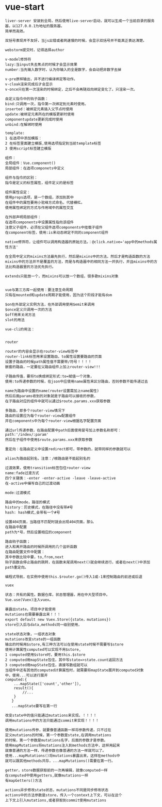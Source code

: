 # vue-start
    liver-server 安装到全局，然后使用live-server启动，就可以生成一个当前目录的服务器，以127.0.0.1为地址的服务器，
    简单而高效。
    
    双括号表现并不友好，当js出错或者网速慢的时候，会显示双括号并不能真正表达清楚。
    
    webstorm提交时，记得选择author
    
    v-model修饰符
    lazy:当input失去焦点的时候才会显示效果
    number:当先输入数字时，认为你输入的全是数字，会自动把非数字去掉
    
    v-pre原样输出，并不进行编译绑定等动作。
    v-cloak渲染完成后才会显示
    v-once只在第一次渲染的时候绑定，之后不会再随双向绑定变化了。只渲染一次。
    
    自定义指令中的钩子函数：
    bind:只调用一次，指令第一次绑定到元素时使用。
    inserted：被绑定元素插入父节点时使用
    update:被绑定元素所在的模版更新时使用
    componentupdate更新完成时使用
    unbind:在解绑时使用
    
    template:
    1 在选项中添加模版：
    2 在标签里面建立模版,使用选项指定到当前template标签
    3 使用script标签建立模版
    
    组件：
    全局组件：Vue.component()
    局部组件：在选项componets中定义
    
    组件与指令的区别：
    指令是定义的标签属性，组件定义的是标签
    
    组件属性设定：
    使用props选项，是一个数组，添加到其中
    在组件中的属性要用小驼峰方式命名，代替横杠。
    使用属性绑定的方式与作用域中的属性交互
    
    在外部声明局部组件：
    在选项components中设置属性指向该组件
    注意父子组件，必须在父组件选项components中挂载子组件
    在component标签，使用:is来动态绑定不同的component组件
    
    native修饰符，让组件可以调用构造器的原始方法。：@click.native='app中的methods属性方法'
    
    在全局中定义的mixins方法最先执行，然后是mixins中的方法，然后才是构造函数的方法
    mixins中的方法并不是覆盖的方法，而是与构造器中的相同方法一并执行，并且mixins中的方法比构造器里的方法优先执行。
    
    extends只能放一个，而mixins可以放一个数组，很多歌mixins对象
    
    
    vue与第三方库一起使用：要注意生命周期
    只有在mounted和update周期才能使用，因为这个阶段才能有dom
    
    $on在外部定义实例方法，在外部调用使用$emit来调用
    $once定义只调用一次的方法
    $off用来关闭方法
    slot的用法
    
    vue-cli的用法：
    
    
    router
    
    router的内容会显示在router-view标签中
    router-link标签用来设置路由，to属性设置要路由的页面
    设置子路由的时候path属性值不需要带/符号！！！！
    嵌套的路由，一定要在父路由组件上加上router-view!!!
    
    子路由传值，要将to换成绑定形式:to=赋值一个对象，
    使用:to传递参数的时候，在json中应使用name属性来区分路由，否则参数不能传递过去
    
    name为路由中设置的name(router设置需加上name属性)
    然后后面params收到的对象就是子路由可以接收的参数，
    在子路由对应的组件中就可以通过$route.params.xxx获取参数
    
    多路由，即多个router-view情况下
    路由的设置应为每个router-view配置组件
    并在components中为每个router-view根据名字配置页面
    
    通过url传递参数，在路由配置中path后面使用冒号加上参数名称即可：path:'/index/:param'
    然后在子组件中使用$route.params.xxx来获取参数
    
    重定向：在路由定义中设置redirect即可，带参数的，就带同样的参数就可以
    
    alias为路由起别名，注意：/根路由是不能起别名的
    
    过渡效果，使用transition标签包住router-view
    name:fade过渡方式
    四个关键类：-enter -enter-active -leave -leave-active
    在-active中编写自己的过渡动画
    
    mode:过渡模式
    
    路由中的mode，路径的模式
    history：历史模式，在路径中没有带#号
    hash: hash模式,会带有一个#号
    
    设置404页面，当路径不匹配时就会出现404页面，那么
    在路由中配置
    path为*号，然后设置相应的component
    
    路由钩子函数；
    进入和离开路由的时候所调用的几个监听函数
    在路由配置文件中配置：
    其中参数比较中要，to,from,next
    钩子函数会停止路由的跳转，在函数末尾调用next()就会继续进行，或者在next()中添加path重定向。
    
    编程式导航，在实例中使用this.$router.go()传入1或-1来控制路由的前进或后退
    
    vuex
    
    状态：共有的属性。数据仓库，状态管理器，用在中大型项目中。
    Vue.use(Vuex)注入vuex。
    
    暴露出state，项目中才能使用
    mutations也需要暴露出来！！！
    export default new Vuex.Store({state，mutations})
    store引入后与data,methods同一级别使用，
    
    state状态对象，一组状态对象
    mutations改变state的一组函数
    输出的时候用$store,有三种方法可以在使用state时候不需要写$store
    使用计算属性computed可以实现不用$store,
    1 computed使用$store时，要用this.$store
    2 computed用mapState包住，其中写state=>state.count返回方法
    3 computed用mapState包住，直接写数组就可以
    当组件中还有其他的computed计算属性时，就需要将mapState展开到computed对象
    中，使用...可以进行展开
    computed:{
        ...mapState(['count','other']),
        result(){
            //...
        }
       }
       ...mapState要写在第一行
    
    改变state中的值只能通过mutations来实现。！！！！
    调用mutations中的方法只能通过commit来实现！！！！
    
    使用mutations传参，就要像普通函数一样将参数传递，只不过在
    定义mutations的时候，第一个参数是state,在调用mutations
    的时候，第一个参数是mutations名字，后面的参数才是参数。
    使用mapMutations将mutations注入到methods方法中，这样用起来
    就像普通的方法一样，传递参数也像普通的方法一样就可以了。
    使用...mapMutations()将mutations暴露出来，这样在methods中
    就可以跟其他methods共存，...mapMutations()需要在第一行。
    
    getter，store数据获取前的一次再编辑，就像computed一样
    在computed中使用getters,就像mutations一样
    有mapGetters()方法
    
    actions异步修改state状态，mutations不同是同步修改状态
    actions中的方法参数是store，传入一个context上下文，可以在这个
    上下文上引入mutations,或者获取到commit使用mutations